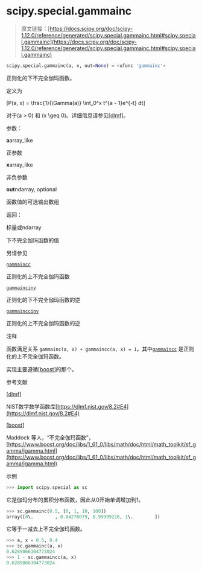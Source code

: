# scipy.special.gammainc

> 原文链接：[https://docs.scipy.org/doc/scipy-1.12.0/reference/generated/scipy.special.gammainc.html#scipy.special.gammainc](https://docs.scipy.org/doc/scipy-1.12.0/reference/generated/scipy.special.gammainc.html#scipy.special.gammainc)

```py
scipy.special.gammainc(a, x, out=None) = <ufunc 'gammainc'>
```

正则化的下不完全伽玛函数。

定义为

\[P(a, x) = \frac{1}{\Gamma(a)} \int_0^x t^{a - 1}e^{-t} dt\]

对于\(a > 0\) 和 \(x \geq 0\)。详细信息请参见[[dlmf]](#r38b39fcda251-dlmf)。

参数：

**a**array_like

正参数

**x**array_like

非负参数

**out**ndarray, optional

函数值的可选输出数组

返回：

标量或ndarray

下不完全伽玛函数的值

另请参见

[`gammaincc`](scipy.special.gammaincc.html#scipy.special.gammaincc "scipy.special.gammaincc")

正则化的上不完全伽玛函数

[`gammaincinv`](scipy.special.gammaincinv.html#scipy.special.gammaincinv "scipy.special.gammaincinv")

正则化的下不完全伽玛函数的逆

[`gammainccinv`](scipy.special.gammainccinv.html#scipy.special.gammainccinv "scipy.special.gammainccinv")

正则化的上不完全伽玛函数的逆

注释

函数满足关系 `gammainc(a, x) + gammaincc(a, x) = 1`，其中[`gammaincc`](scipy.special.gammaincc.html#scipy.special.gammaincc "scipy.special.gammaincc") 是正则化的上不完全伽玛函数。

实现主要遵循[[boost]](#r38b39fcda251-boost)的那个。

参考文献

[[dlmf](#id1)]

NIST数字数学函数库[https://dlmf.nist.gov/8.2#E4](https://dlmf.nist.gov/8.2#E4)

[[boost](#id2)]

Maddock 等人，“不完全伽玛函数”，[https://www.boost.org/doc/libs/1_61_0/libs/math/doc/html/math_toolkit/sf_gamma/igamma.html](https://www.boost.org/doc/libs/1_61_0/libs/math/doc/html/math_toolkit/sf_gamma/igamma.html)

示例

```py
>>> import scipy.special as sc 
```

它是伽玛分布的累积分布函数，因此从0开始单调增加到1。

```py
>>> sc.gammainc(0.5, [0, 1, 10, 100])
array([0\.        , 0.84270079, 0.99999226, 1\.        ]) 
```

它等于一减去上不完全伽玛函数。

```py
>>> a, x = 0.5, 0.4
>>> sc.gammainc(a, x)
0.6289066304773024
>>> 1 - sc.gammaincc(a, x)
0.6289066304773024 
```
